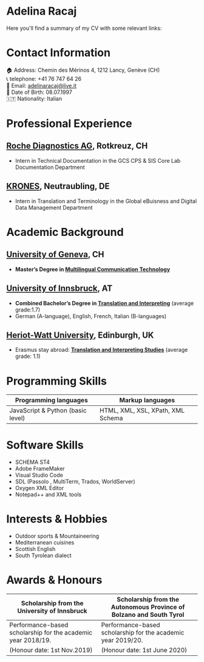 # Adelina Racaj
Here you'll find a summary of my CV with some relevant links:

# Contact Information
 :house: Address: Chemin des Mérinos 4, 1212 Lancy, Genève (CH)  
 :telephone_receiver: telephone: +41 76 747 64 26  
 :email: Email: adelinaracaj@live.it  
 :date: Date of Birth: 08.07.1997  
 :it: Nationality: Italian  
 
 
# Professional Experience
## [Roche Diagnostics AG](https://www.roche.com/about/business/diagnostics.htm), Rotkreuz, CH
- Intern in Technical Documentation in the GCS CPS & SIS Core Lab Documentation Department

## [KRONES](https://www.krones.com/en/index.php), Neutraubling, DE 
- Intern in Translation and Terminology in the Global eBuisness and Digital Data Management Department

# Academic Background
## [University of Geneva](https://www.unige.ch/), CH 
- **Master’s Degree in [Multilingual Communication Technology](https://www.unige.ch/fti/en/enseignements/ma-tim/)**

## [University of Innsbruck](https://www.uibk.ac.at/), AT 
- **Combined Bachelor’s Degree in [Translation and Interpreting](https://www.uibk.ac.at/studium/angebot/ba-translationswissenschaft/index.html.en)**  (average grade:1.7)
 - German (A-language), English, French, Italian (B-languages)

## [Heriot-Watt University](https://www.hw.ac.uk/), Edinburgh, UK
- Erasmus stay abroad: **[Translation and Interpreting Studies](https://www.hw.ac.uk/uk/study/undergraduate/languages-interpreting-and-translating-french-german.htm)**  (average grade: 1.1)

# Programming Skills
**Programming languages** | **Markup languages**
------------ | -------------
JavaScript & Python (basic level) | HTML, XML, XSL, XPath, XML Schema


# Software Skills
- SCHEMA ST4
- Adobe FrameMaker
- Visual Studio Code
- SDL (Passolo , MultiTerm, Trados, WorldServer) 
- Oxygen XML Editor
- Notepad++ and XML tools

# Interests & Hobbies
- Outdoor sports & Mountaineering
- Mediterranean cuisines
- Scottish English
- South Tyrolean dialect 

# Awards & Honours
**Scholarship from the University of Innsbruck** | **Scholarship from the Autonomous Province of Bolzano and South Tyrol**
------------ | -------------
 Performance-based scholarship for the academic year 2018/19. | Performance-based scholarship for the academic year 2019/20. 
(Honour date: 1st Nov.2019) | (Honour date: 1st June 2020)

























